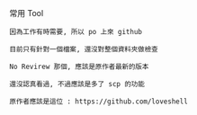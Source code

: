 常用 Tool

    因為工作有時需要, 所以 po 上來 github

    目前只有針對一個檔案, 還沒對整個資料夾做檢查

    No Revirew 那個, 應該是原作者最新的版本

    還沒認真看過, 不過應該是多了 scp 的功能
    
    原作者應該是這位 : https://github.com/loveshell
